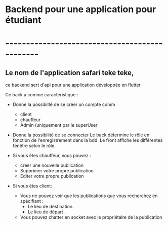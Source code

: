 # Backend pour une application pour étudiant
# ----------------------------------------------
## Le nom de l'application safari teke teke, 

ce backend sert d'api pour une application développée en flutter

Ce back a comme caractéristique :
  - Donne la possibilté de se créer un compte comm
      - client
      - chauffeur
      - Admin (uniquement par le superUser
  - Donne la possibilité de se connecter
      Le back détermine le rôle en fonction de l'enregistrement dans la bdd.
      Le front affiche les différentes fenêtre selon le rôle.
  
  - Si vous êtes chauffeur, vous pouvez :
    - créer une nouvelle publication
    - Supprimer votre propre publication
    - Editer votre propre publication

  - Si vous êtes client:
    - Vous ne pouvez voir que les publications que vous recherchez en spécifiant :<br/>
        - Le lieu de destination.<br/>
        - Le lieu de départ .<br/>
    - Vous pouvez chatter en socket avec le propriétaire de la publication
  
      
